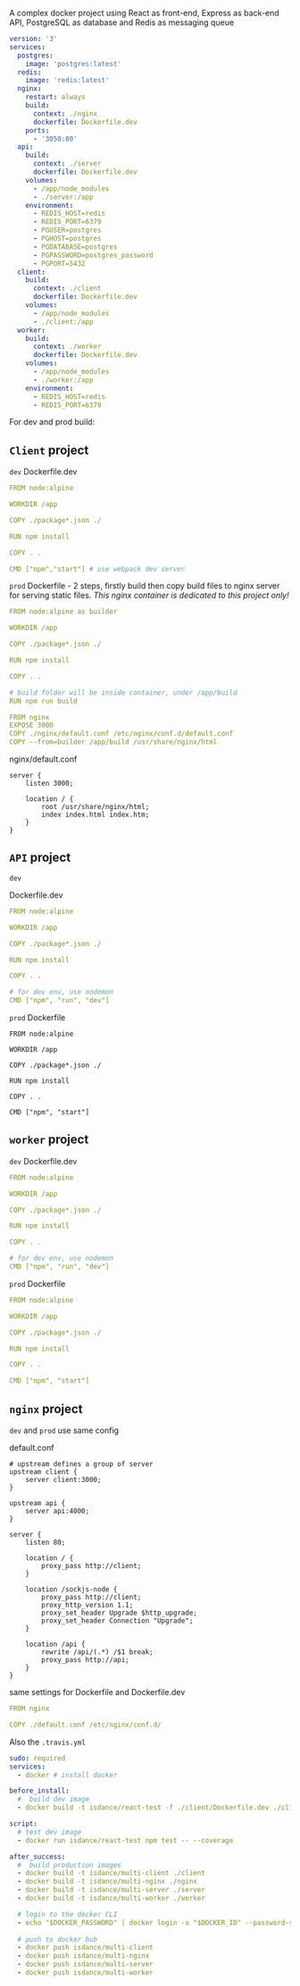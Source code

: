 A complex docker project using React as front-end, Express as back-end API, PostgreSQL as database and Redis as messaging queue

```yaml
version: '3'
services:
  postgres:
    image: 'postgres:latest'
  redis:
    image: 'redis:latest'
  nginx: 
    restart: always
    build:
      context: ./nginx
      dockerfile: Dockerfile.dev
    ports:
      - '3050:80'
  api:
    build:
      context: ./server
      dockerfile: Dockerfile.dev
    volumes:
      - /app/node_modules
      - ./server:/app
    environment:
      - REDIS_HOST=redis
      - REDIS_PORT=6379
      - PGUSER=postgres
      - PGHOST=postgres
      - PGDATABASE=postgres
      - PGPASSWORD=postgres_password
      - PGPORT=5432
  client:
    build:
      context: ./client
      dockerfile: Dockerfile.dev
    volumes:
      - /app/node_modules
      - ./client:/app
  worker:
    build:
      context: ./worker
      dockerfile: Dockerfile.dev
    volumes:
      - /app/node_modules
      - ./worker:/app
    environment:
      - REDIS_HOST=redis
      - REDIS_PORT=6379

```

For dev and prod build:

## `Client` project

`dev`
Dockerfile.dev
```yaml
FROM node:alpine

WORKDIR /app

COPY ./package*.json ./

RUN npm install

COPY . .

CMD ["npm","start"] # use webpack dev server
```

`prod`
Dockerfile - 2 steps, firstly build then copy build files to nginx server for serving static files. *This nginx container is dedicated to this project only!*

```yaml
FROM node:alpine as builder

WORKDIR /app

COPY ./package*.json ./

RUN npm install

COPY . .

# build folder will be inside container, under /app/build
RUN npm run build

FROM nginx
EXPOSE 3000
COPY ./nginx/default.conf /etc/nginx/conf.d/default.conf
COPY --from=builder /app/build /usr/share/nginx/html
```

nginx/default.conf
```
server {
    listen 3000;

    location / {
        root /usr/share/nginx/html;
        index index.html index.htm;
    }
}
```


## `API` project
`dev`

Dockerfile.dev
```yaml
FROM node:alpine

WORKDIR /app

COPY ./package*.json ./

RUN npm install

COPY . .

# for dev env, use nodemon
CMD ["npm", "run", "dev"]

```

`prod`
Dockerfile
```
FROM node:alpine

WORKDIR /app

COPY ./package*.json ./

RUN npm install

COPY . .

CMD ["npm", "start"]
```

## `worker` project
`dev`
Dockerfile.dev
```yaml
FROM node:alpine

WORKDIR /app

COPY ./package*.json ./

RUN npm install

COPY . .

# for dev env, use nodemon
CMD ["npm", "run", "dev"]
```

`prod`
Dockerfile
```yaml
FROM node:alpine

WORKDIR /app

COPY ./package*.json ./

RUN npm install

COPY . .

CMD ["npm", "start"]
```

## `nginx` project
`dev` and  `prod` use same config

default.conf
```
# upstream defines a group of server
upstream client {
    server client:3000;
}

upstream api {
    server api:4000;
}

server {
    listen 80;

    location / {
        proxy_pass http://client;
    }

    location /sockjs-node {
        proxy_pass http://client;
        proxy_http_version 1.1;
        proxy_set_header Upgrade $http_upgrade;
        proxy_set_header Connection "Upgrade";
    }

    location /api {
        rewrite /api/(.*) /$1 break;
        proxy_pass http://api;
    }
}
```

same settings for Dockerfile and Dockerfile.dev
```yaml
FROM nginx

COPY ./default.conf /etc/nginx/conf.d/
```

Also the `.travis.yml`
```yaml
sudo: required
services:
  - docker # install docker 

before_install:
  #  build dev image
  - docker build -t isdance/react-test -f ./client/Dockerfile.dev ./client

script:
  # test dev image
  - docker run isdance/react-test npm test -- --coverage

after_success:
  #  build production images
  - docker build -t isdance/multi-client ./client
  - docker build -t isdance/multi-nginx ./nginx
  - docker build -t isdance/multi-server ./server
  - docker build -t isdance/multi-worker ./worker

  # login to the docker CLI
  - echo "$DOCKER_PASSWORD" | docker login -u "$DOCKER_ID" --password-stdin
  
  # push to docker hub
  - docker push isdance/multi-client
  - docker push isdance/multi-nginx
  - docker push isdance/multi-server
  - docker push isdance/multi-worker
```

